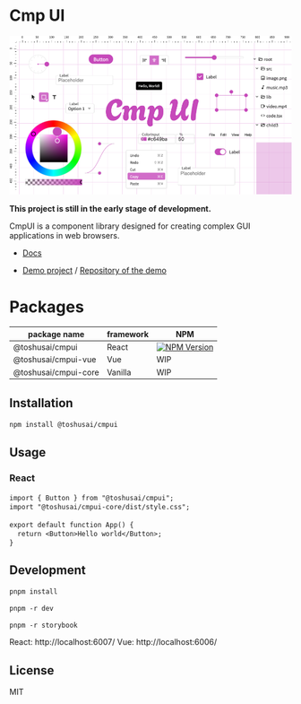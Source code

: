 # Cmp UI

![CmpUI](./packages/react/image.png)

**This project is still in the early stage of development.**

CmpUI is a component library designed for creating complex GUI applications in web browsers.

- [Docs](https://toshusai.github.io/cmpui/iframe.html?args=&id=readme--documentation&viewMode=docs)

- [Demo project](https://toshusai.github.io/yeti) / [Repository of the demo](https://github.com/toshusai/yeti)

# Packages

| package name         | framework | NPM                                                                                                                   |
| -------------------- | --------- | --------------------------------------------------------------------------------------------------------------------- |
| @toshusai/cmpui      | React     | [![NPM Version](https://img.shields.io/npm/v/%40toshusai%2Fcmpui)](https://www.npmjs.com/package/@toshusai/cmpui)     |
| @toshusai/cmpui-vue  | Vue       | WIP                                                                                                                   |
| @toshusai/cmpui-core | Vanilla   | WIP                                                                                                                   |

## Installation

```bash
npm install @toshusai/cmpui
```

## Usage

### React

```tsx
import { Button } from "@toshusai/cmpui";
import "@toshusai/cmpui-core/dist/style.css";

export default function App() {
  return <Button>Hello world</Button>;
}
```

## Development

```
pnpm install
```

```
pnpm -r dev
```

```
pnpm -r storybook
```

React: http://localhost:6007/
Vue: http://localhost:6006/

## License

MIT
